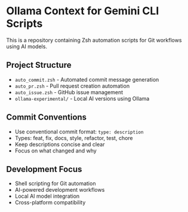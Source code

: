 # Ollama Context for Gemini CLI Scripts

This is a repository containing Zsh automation scripts for Git workflows using AI models.

## Project Structure
- `auto_commit.zsh` - Automated commit message generation
- `auto_pr.zsh` - Pull request creation automation  
- `auto_issue.zsh` - GitHub issue management
- `ollama-experimental/` - Local AI versions using Ollama

## Commit Conventions
- Use conventional commit format: `type: description`
- Types: feat, fix, docs, style, refactor, test, chore
- Keep descriptions concise and clear
- Focus on what changed and why

## Development Focus
- Shell scripting for Git automation
- AI-powered development workflows
- Local AI model integration
- Cross-platform compatibility